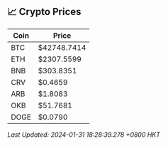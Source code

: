 ## 📈 Crypto Prices

| Coin | Price |
| ---- | ----- |
| BTC | $42748.7414 |
| ETH | $2307.5599 |
| BNB | $303.8351 |
| CRV | $0.4659 |
| ARB | $1.8083 |
| OKB | $51.7681 |
| DOGE | $0.0790 |

_Last Updated: 2024-01-31 18:28:39.278 +0800 HKT_